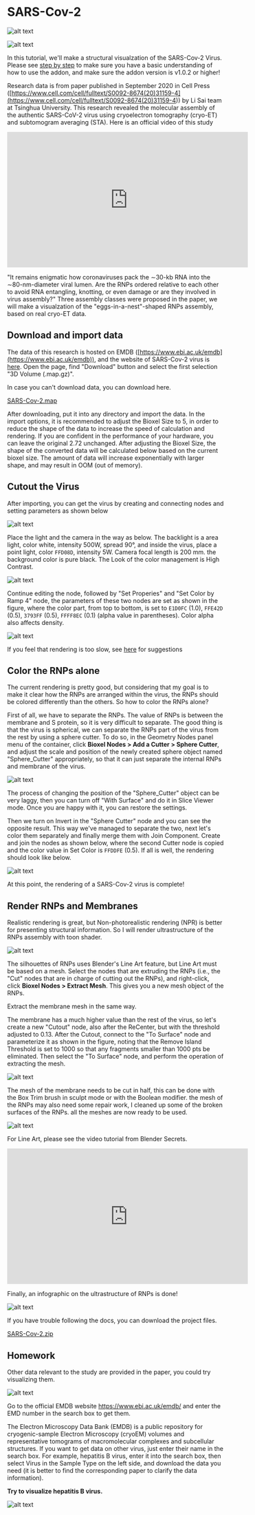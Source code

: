 # SARS-Cov-2

![alt text](assets/SARS-Cov-2/image.png)

![alt text](assets/SARS-Cov-2/image-1.png)

In this tutorial, we'll make a structural visualzation of the SARS-Cov-2 Virus. Please see [step by step](step_by_step.md) to make sure you have a basic understanding of how to use the addon, and make sure the addon version is v1.0.2 or higher!

Research data is from paper published in September 2020 in Cell Press ([https://www.cell.com/cell/fulltext/S0092-8674(20)31159-4](<https://www.cell.com/cell/fulltext/S0092-8674(20)31159-4>)) by Li Sai team at Tsinghua University. This research revealed the molecular assembly of the authentic SARS-CoV-2 virus using cryoelectron tomography (cryo-ET) and subtomogram averaging (STA). Here is an official video of this study

<iframe width="560" height="315" src="https://www.youtube.com/embed/JSKl5VY4k5w?si=t4LhrCRebxrX_Saf&amp;controls=0" title="YouTube video player" frameborder="0" allow="accelerometer; autoplay; clipboard-write; encrypted-media; gyroscope; picture-in-picture; web-share" referrerpolicy="strict-origin-when-cross-origin" allowfullscreen></iframe>

"It remains enigmatic how coronaviruses pack the ∼30-kb RNA into the ∼80-nm-diameter viral lumen. Are the RNPs ordered relative to each other to avoid RNA entangling, knotting, or even damage or are they involved in virus assembly?" Three assembly classes were proposed in the paper, we will make a visualzation of the "eggs-in-a-nest"-shaped RNPs assembly, based on real cryo-ET data.

## Download and import data

The data of this research is hosted on EMDB ([https://www.ebi.ac.uk/emdb](https://www.ebi.ac.uk/emdb)), and the website of SARS-Cov-2 virus is [here](https://www.ebi.ac.uk/emdb/EMD-30430). Open the page, find "Download" button and select the first selection "3D Volume (.map.gz)".

In case you can't download data, you can download here.

[SARS-Cov-2.map](https://drive.google.com/file/d/1LMybsmTVbwQ38_eqAx6hbZTc5p2fdcjK/view?usp=sharing)

After downloading, put it into any directory and import the data. In the import options, it is recommended to adjust the Bioxel Size to 5, in order to reduce the shape of the data to increase the speed of calculation and rendering. If you are confident in the performance of your hardware, you can leave the original 2.72 unchanged. After adjusting the Bioxel Size, the shape of the converted data will be calculated below based on the current bioxel size. The amount of data will increase exponentially with larger shape, and may result in OOM (out of memory).

## Cutout the Virus

After importing, you can get the virus by creating and connecting nodes and setting parameters as shown below

![alt text](assets/SARS-Cov-2/image-2.png)

Place the light and the camera in the way as below. The backlight is a area light, color white, intensity 500W, spread 90°, and inside the virus, place a point light, color `FFD08D`, intensity 5W. Camera focal length is 200 mm. the background color is pure black. The Look of the color management is High Contrast.

![alt text](assets/SARS-Cov-2/image-3.png)

Continue editing the node, followed by "Set Properies" and "Set Color by Ramp 4" node, the parameters of these two nodes are set as shown in the figure, where the color part, from top to bottom, is set to `E1D0FC` (1.0), `FFE42D` (0.5), `3793FF` (0.5), `FFFF8EC` (0.1) (alpha value in parentheses). Color alpha also affects density.

![alt text](assets/SARS-Cov-2/image-4.png)

If you feel that rendering is too slow, see [here](improve_performance.md) for suggestions

## Color the RNPs alone

The current rendering is pretty good, but considering that my goal is to make it clear how the RNPs are arranged within the virus, the RNPs should be colored differently than the others. So how to color the RNPs alone?

First of all, we have to separate the RNPs. The value of RNPs is between the membrane and S protein, so it is very difficult to separate. The good thing is that the virus is spherical, we can separate the RNPs part of the virus from the rest by using a sphere cutter. To do so, in the Geometry Nodes panel menu of the container, click **Bioxel Nodes > Add a Cutter > Sphere Cutter**, and adjust the scale and position of the newly created sphere object named "Sphere_Cutter" appropriately, so that it can just separate the internal RNPs and membrane of the virus.

![alt text](assets/SARS-Cov-2/image-5.png)

The process of changing the position of the "Sphere_Cutter" object can be very laggy, then you can turn off "With Surface" and do it in Slice Viewer mode. Once you are happy with it, you can restore the settings.

Then we turn on Invert in the "Sphere Cutter" node and you can see the opposite result. This way we've managed to separate the two, next let's color them separately and finally merge them with Join Component. Create and join the nodes as shown below, where the second Cutter node is copied and the color value in Set Color is `FFDDFE` (0.5). If all is well, the rendering should look like below.

![alt text](assets/SARS-Cov-2/image-6.png)

At this point, the rendering of a SARS-Cov-2 virus is complete!

## Render RNPs and Membranes

Realistic rendering is great, but Non-photorealistic rendering (NPR) is better for presenting structural information. So I will render ultrastructure of the RNPs assembly with toon shader.

![alt text](assets/SARS-Cov-2/image-7.png)

The silhouettes of RNPs uses Blender's Line Art feature, but Line Art must be based on a mesh. Select the nodes that are extruding the RNPs (i.e., the "Cut" nodes that are in charge of cutting out the RNPs), and right-click, click **Bioxel Nodes > Extract Mesh**. This gives you a new mesh object of the RNPs.

Extract the membrane mesh in the same way.

The membrane has a much higher value than the rest of the virus, so let's create a new "Cutout" node, also after the ReCenter, but with the threshold adjusted to 0.13. After the Cutout, connect to the "To Surface" node and parameterize it as shown in the figure, noting that the Remove Island Threshold is set to 1000 so that any fragments smaller than 1000 pts be eliminated. Then select the "To Surface" node, and perform the operation of extracting the mesh.

![alt text](assets/SARS-Cov-2/image-8.png)

The mesh of the membrane needs to be cut in half, this can be done with the Box Trim brush in sculpt mode or with the Boolean modifier. the mesh of the RNPs may also need some repair work, I cleaned up some of the broken surfaces of the RNPs. all the meshes are now ready to be used.

![alt text](assets/SARS-Cov-2/image-9.png)

For Line Art, please see the video tutorial from Blender Secrets.

<iframe width="560" height="315" src="https://www.youtube.com/embed/aIWdBq7-ias?si=CrcStx5VVJBwDpzu&amp;controls=0" title="YouTube video player" frameborder="0" allow="accelerometer; autoplay; clipboard-write; encrypted-media; gyroscope; picture-in-picture; web-share" referrerpolicy="strict-origin-when-cross-origin" allowfullscreen></iframe>

Finally, an infographic on the ultrastructure of RNPs is done!

![alt text](assets/SARS-Cov-2/image-1.png)

If you have trouble following the docs, you can download the project files.

[SARS-Cov-2.zip](https://drive.google.com/file/d/15GpIoIjVAE-Jr98zWo7oupuk1KfRVPmk/view?usp=sharing)

## Homework

Other data relevant to the study are provided in the paper, you could try visualizing them.

![alt text](assets/SARS-Cov-2/image-10.png)

Go to the official EMDB website https://www.ebi.ac.uk/emdb/ and enter the EMD number in the search box to get them.

The Electron Microscopy Data Bank (EMDB) is a public repository for cryogenic-sample Electron Microscopy (cryoEM) volumes and representative tomograms of macromolecular complexes and subcellular structures. If you want to get data on other virus, just enter their name in the search box. For example, hepatitis B virus, enter it into the search box, then select Virus in the Sample Type on the left side, and download the data you need (it is better to find the corresponding paper to clarify the data information).

**Try to visualize hepatitis B virus.**

![alt text](assets/SARS-Cov-2/image-11.png)
